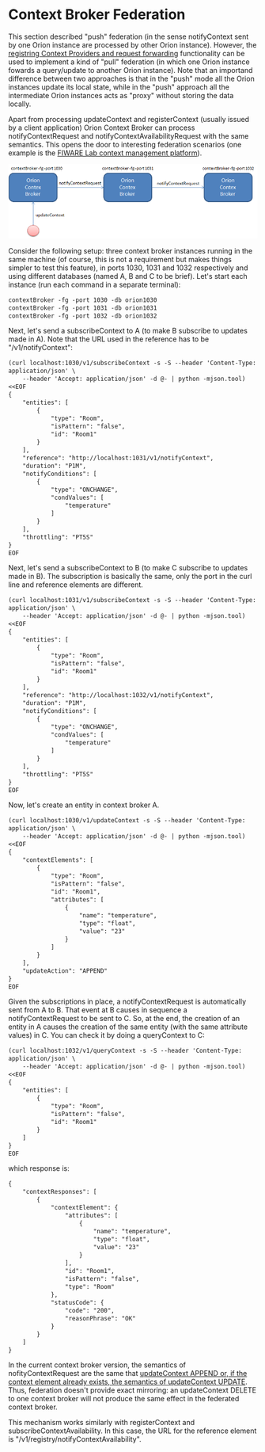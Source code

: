 # Context Broker Federation

This section described "push" federation (in the sense notifyContext
sent by one Orion instance are processed by other Orion instance).
However, the [registring Context Providers and request
forwarding]()
functionality can be used to implement a kind of "pull" federation (in
which one Orion instance fowards a query/update to another Orion
instance). Note that an importand difference between two approaches is
that in the "push" mode all the Orion instances update its local state,
while in the "push" approach all the intermediate Orion instances acts
as "proxy" without storing the data locally.

Apart from processing updateContext and registerContext (usually issued
by a client application) Orion Context Broker can process
notifyContextRequest and notifyContextAvailabilityRequest with the same
semantics. This opens the door to interesting federation scenarios (one
example is the [FIWARE Lab context management platform](https://forge.fiware.org/plugins/mediawiki/wiki/fiware/index.php/FIWARE_Lab_Context_Management_Platform)).

![](Federation.png "Federation.png")

Consider the following setup: three context broker instances running in
the same machine (of course, this is not a requirement but makes things
simpler to test this feature), in ports 1030, 1031 and 1032 respectively
and using different databases (named A, B and C to be brief). Let's
start each instance (run each command in a separate terminal):

    contextBroker -fg -port 1030 -db orion1030
    contextBroker -fg -port 1031 -db orion1031
    contextBroker -fg -port 1032 -db orion1032

Next, let's send a subscribeContext to A (to make B subscribe to updates
made in A). Note that the URL used in the reference has to be
"/v1/notifyContext":

```
(curl localhost:1030/v1/subscribeContext -s -S --header 'Content-Type: application/json' \
    --header 'Accept: application/json' -d @- | python -mjson.tool) <<EOF
{
    "entities": [
        {
            "type": "Room",
            "isPattern": "false",
            "id": "Room1"
        }
    ],
    "reference": "http://localhost:1031/v1/notifyContext",
    "duration": "P1M",
    "notifyConditions": [
        {
            "type": "ONCHANGE",
            "condValues": [
                "temperature"
            ]
        }
    ],
    "throttling": "PT5S"
}
EOF
```

Next, let's send a subscribeContext to B (to make C subscribe to updates
made in B). The subscription is basically the same, only the port in the
curl line and reference elements are different.

```
(curl localhost:1031/v1/subscribeContext -s -S --header 'Content-Type: application/json' \
    --header 'Accept: application/json' -d @- | python -mjson.tool) <<EOF
{
    "entities": [
        {
            "type": "Room",
            "isPattern": "false",
            "id": "Room1"
        }
    ],
    "reference": "http://localhost:1032/v1/notifyContext",
    "duration": "P1M",
    "notifyConditions": [
        {
            "type": "ONCHANGE",
            "condValues": [
                "temperature"
            ]
        }
    ],
    "throttling": "PT5S"
}
EOF
```

Now, let's create an entity in context broker A.

```
(curl localhost:1030/v1/updateContext -s -S --header 'Content-Type: application/json' \
    --header 'Accept: application/json' -d @- | python -mjson.tool) <<EOF
{
    "contextElements": [
        {
            "type": "Room",
            "isPattern": "false",
            "id": "Room1",
            "attributes": [
                {
                    "name": "temperature",
                    "type": "float",
                    "value": "23"
                }
            ]
        }
    ],
    "updateAction": "APPEND"
}
EOF
```

Given the subscriptions in place, a notifyContextRequest is
automatically sent from A to B. That event at B causes in sequence a
notifyContextRequest to be sent to C. So, at the end, the creation of an
entity in A causes the creation of the same entity (with the same
attribute values) in C. You can check it by doing a queryContext to C:

```
(curl localhost:1032/v1/queryContext -s -S --header 'Content-Type: application/json' \
    --header 'Accept: application/json' -d @- | python -mjson.tool) <<EOF
{
    "entities": [
        {
            "type": "Room",
            "isPattern": "false",
            "id": "Room1"
        }
    ]
}
EOF
```

which response is:

```
{
    "contextResponses": [
        {
            "contextElement": {
                "attributes": [
                    {
                        "name": "temperature",
                        "type": "float",
                        "value": "23"
                    }
                ],
                "id": "Room1",
                "isPattern": "false",
                "type": "Room"
            },
            "statusCode": {
                "code": "200",
                "reasonPhrase": "OK"
            }
        }
    ]
}
```

In the current context broker version, the semantics of
nofityContextRequest are the same that [updateContext
APPEND  or, if the context element already
exists, the semantics of updateContext UPDATE](walkthrough_apiv1.md#update-context-elements).
Thus, federation doesn't provide exact mirroring: an updateContext DELETE to
one context broker will not produce the same effect in the federated context broker.

This mechanism works similarly with registerContext and
subscribeContextAvailability. In this case, the URL for the reference
element is "/v1/registry/notifyContextAvailability".
